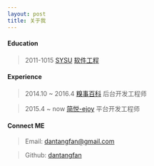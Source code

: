 ```yaml
---
layout: post
title: 关于我
---
```


#### Education
> 2011-1015 [SYSU](http://www.sysu.edu.cn/) [软件工程](http://ss.sysu.edu.cn/)

#### Experience
> 2014.10 ~ 2016.4 [糗事百科](http://www.qiushibaike.com) 后台开发工程师

> 2015.4 ~ now [简悦-ejoy](http://www.ejoy.com) 平台开发工程师

#### Connect ME
> Email: <dantangfan@gmail.com>

> Github: [dantangfan](github.com/dantangfan)
